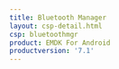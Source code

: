 ```yaml
---
title: Bluetooth Manager
layout: csp-detail.html
csp: bluetoothmgr
product: EMDK For Android
productversion: '7.1'
---
```











